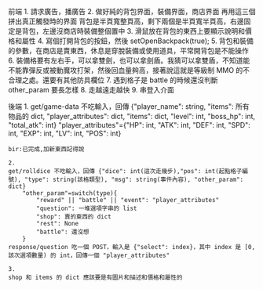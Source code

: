 前端
    1. 請求廣告，播廣告
    2. 做好純的背包界面，裝備界面，商店界面
       再用這三個拼出真正觸發時的界面
       背包是半頁寬整頁高，剩下兩個是半頁寬半頁高，右邊固定是背包，左邊沒商店時裝備整個置中
    3. 滑鼠放在背包的東西上要顯示說明和價格和屬性
    4. 寫個打開背包的按鈕，然後 setOpenBackpack(true);
    5. 背包和裝備的參數，在商店是賣東西，休息是穿脫裝備或使用道具，平常開背包是不能操作
    6. 裝備格要有左右手，可以拿雙劍，也可以拿劍盾。我猜可以拿雙盾，不知道能不能靠彈反或被動魔攻打架，然後回血量夠高，接著說這就是等級制
       MMO 的不合理之處。還要有其他防具欄位
    7. 遇到格子是 battle 的時候還沒判斷 other_param 要長怎樣
    8. 走越遠走越快
    9. 串登入介面

後端
    1. 
    get/game-data 不吃輸入，回傳 {"player_name": string, "items": 所有物品的 dict, "player_attributes": dict, "items": dict, "level": int, "boss_hp": int, "total_atk": int}
        "player_attributes"={"HP": int, "ATK": int, "DEF": int, "SPD": int, "EXP": int, "LV": int, "POS": int}
    
    bir:已完成,加新東西記得說
    
    2.
    get/rolldice 不吃輸入，回傳 {"dice": int(這次走幾步),"pos": int(起點格子編號), "type": string(該格類型), "msg": string(事件內容), "other_param": dict}
        "other_param"=switch(type){
            "reward" || "battle" || "event": "player_attributes"
            "question": 一堆選項字串的 list
            "shop": 賣的東西的 dict
            "rest": None
            "battle": 還沒想
        }
    response/question 吃一個 POST，輸入是 {"select": index}，其中 index 是 [0, 該次選項數量) 的 int，回傳一個 "player_attributes"

    3.
    shop 和 items 的 dict 應該要是有圖片和描述和價格和屬性的